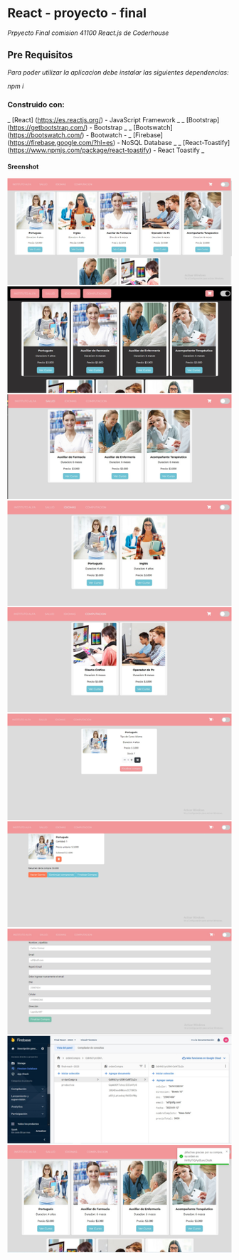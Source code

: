 # React - proyecto - final

_Prpyecto Final comision 41100 React.js de Coderhouse_

## Pre Requisitos

_Para poder utilizar la aplicacion debe instalar las siguientes dependencias:_

_npm i_


###  Construido con:

_ [React] (https://es.reactjs.org/) - JavaScript Framework _
_ [Bootstrap] (https://getbootstrap.com/) - Bootstrap _
_ [Bootswatch] (https://bootswatch.com/) - Bootwatch -
_ [Firebase] (https://firebase.google.com/?hl=es) - NoSQL Database _
_ [React-Toastify] (https://www.npmjs.com/package/react-toastify) - React Toastify _


#### Sreenshot
![alt text](https://github.com/mgznxx/Final-React-Coderhouse/blob/main/docs/Inicio.jpg)
![alt text](https://github.com/mgznxx/Final-React-Coderhouse/blob/main/docs/modoOscuro.jpg)
![alt text](https://github.com/mgznxx/Final-React-Coderhouse/blob/main/docs/categorySalud.jpg)
![alt text](https://github.com/mgznxx/Final-React-Coderhouse/blob/main/docs/categoryIdiomas.jpg)
![alt text](https://github.com/mgznxx/Final-React-Coderhouse/blob/main/docs/categoryComputacion.jpg)
![alt text](https://github.com/mgznxx/Final-React-Coderhouse/blob/main/docs/Seleccionar.jpg)
![alt text](https://github.com/mgznxx/Final-React-Coderhouse/blob/main/docs/finalizarCompra.jpg)
![alt text](https://github.com/mgznxx/Final-React-Coderhouse/blob/main/docs/comprobacionEmail.jpg)
![alt text](https://github.com/mgznxx/Final-React-Coderhouse/blob/main/docs/ordenCompra.jpg)
![alt text](https://github.com/mgznxx/Final-React-Coderhouse/blob/main/docs/toast.jpg)

